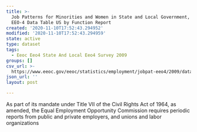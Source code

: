```yaml
---
title: >-
  Job Patterns for Minorities and Women in State and Local Government, 2009
  EEO-4 Data Table US by Function Report
created: '2020-11-10T17:52:43.294952'
modified: '2020-11-10T17:52:43.294959'
state: active
type: dataset
tags:
  - Eeoc Eeo4 State And Local Eeo4 Survey 2009
groups: []
csv_url: >-
  https://www.eeoc.gov/eeoc/statistics/employment/jobpat-eeo4/2009/datasets/E4_Data_table_US_by_funct_2009.txt
json_url: ''
layout: post

---
```

As part of its mandate under Title VII of the Civil Rights Act of 1964, as amended, the Equal Employment Opportunity Commission requires periodic reports from public and private employers, and unions and labor organizations 
